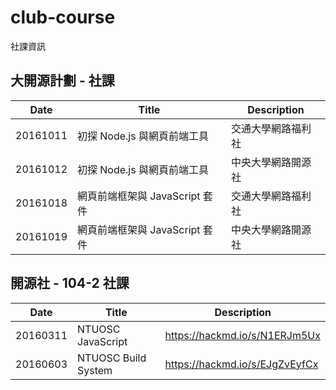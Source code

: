 # club-course
社課資訊

## 大開源計劃 - 社課

| Date | Title| Description |
|---|---|---|
| 20161011 | 初探 Node.js 與網頁前端工具 | 交通大學網路福利社 |
| 20161012 | 初探 Node.js 與網頁前端工具 | 中央大學網路開源社 |
| 20161018 | 網頁前端框架與 JavaScript 套件 | 交通大學網路福利社 |
| 20161019 | 網頁前端框架與 JavaScript 套件 | 中央大學網路開源社 |

## 開源社 - 104-2 社課

| Date | Title| Description |
|---|---|---|
| 20160311 | NTUOSC JavaScript | https://hackmd.io/s/N1ERJm5Ux |
| 20160603 | NTUOSC Build System | https://hackmd.io/s/EJgZvEyfCx |
